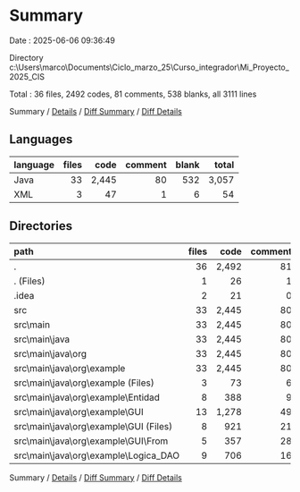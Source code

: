 # Summary

Date : 2025-06-06 09:36:49

Directory c:\\Users\\marco\\Documents\\Ciclo_marzo_25\\Curso_integrador\\Mi_Proyecto_2025_CIS

Total : 36 files,  2492 codes, 81 comments, 538 blanks, all 3111 lines

Summary / [Details](details.md) / [Diff Summary](diff.md) / [Diff Details](diff-details.md)

## Languages
| language | files | code | comment | blank | total |
| :--- | ---: | ---: | ---: | ---: | ---: |
| Java | 33 | 2,445 | 80 | 532 | 3,057 |
| XML | 3 | 47 | 1 | 6 | 54 |

## Directories
| path | files | code | comment | blank | total |
| :--- | ---: | ---: | ---: | ---: | ---: |
| . | 36 | 2,492 | 81 | 538 | 3,111 |
| . (Files) | 1 | 26 | 1 | 6 | 33 |
| .idea | 2 | 21 | 0 | 0 | 21 |
| src | 33 | 2,445 | 80 | 532 | 3,057 |
| src\\main | 33 | 2,445 | 80 | 532 | 3,057 |
| src\\main\\java | 33 | 2,445 | 80 | 532 | 3,057 |
| src\\main\\java\\org | 33 | 2,445 | 80 | 532 | 3,057 |
| src\\main\\java\\org\\example | 33 | 2,445 | 80 | 532 | 3,057 |
| src\\main\\java\\org\\example (Files) | 3 | 73 | 6 | 22 | 101 |
| src\\main\\java\\org\\example\\Entidad | 8 | 388 | 9 | 121 | 518 |
| src\\main\\java\\org\\example\\GUI | 13 | 1,278 | 49 | 296 | 1,623 |
| src\\main\\java\\org\\example\\GUI (Files) | 8 | 921 | 21 | 187 | 1,129 |
| src\\main\\java\\org\\example\\GUI\\From | 5 | 357 | 28 | 109 | 494 |
| src\\main\\java\\org\\example\\Logica_DAO | 9 | 706 | 16 | 93 | 815 |

Summary / [Details](details.md) / [Diff Summary](diff.md) / [Diff Details](diff-details.md)